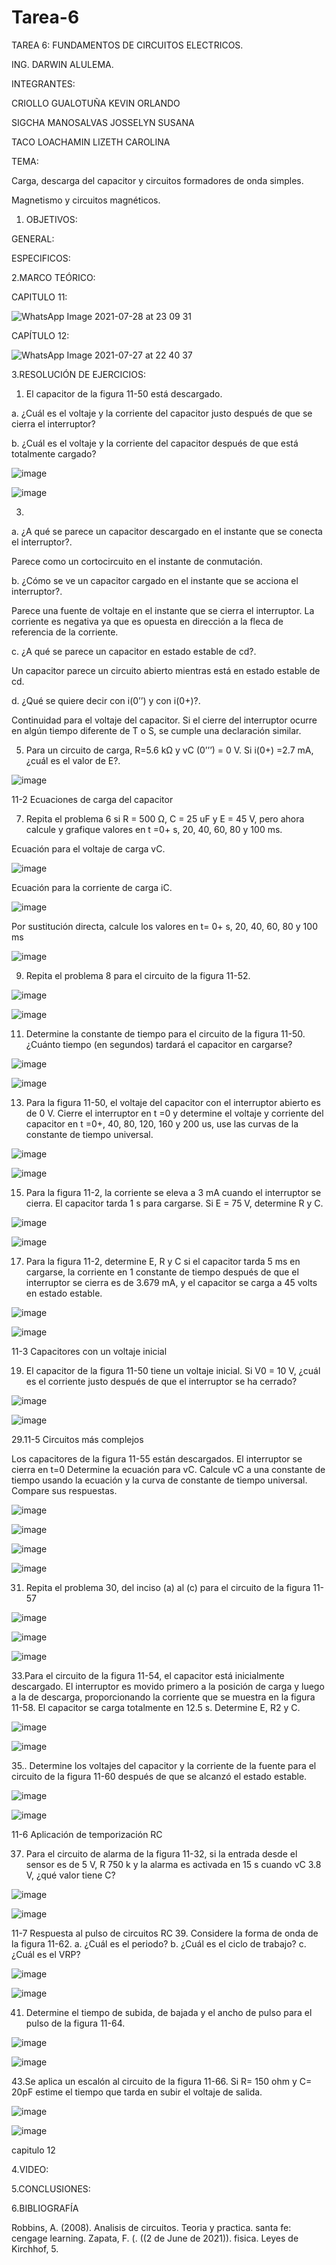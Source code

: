 # Tarea-6

TAREA 6: FUNDAMENTOS DE CIRCUITOS ELECTRICOS.

ING. DARWIN ALULEMA.

INTEGRANTES:

CRIOLLO GUALOTUÑA KEVIN ORLANDO

SIGCHA MANOSALVAS JOSSELYN SUSANA

TACO LOACHAMIN LIZETH CAROLINA

TEMA: 

  Carga, descarga del capacitor y circuitos formadores de onda simples.
  
  Magnetismo y circuitos magnéticos.

1. OBJETIVOS:


GENERAL:


ESPECIFICOS:



2.MARCO TEÓRICO:

CAPITULO 11:

![WhatsApp Image 2021-07-28 at 23 09 31](https://user-images.githubusercontent.com/85263529/127430564-d55b0b9c-e379-4bc1-bf15-749d54d137f1.jpeg)



CAPÍTULO 12:

![WhatsApp Image 2021-07-27 at 22 40 37](https://user-images.githubusercontent.com/85263529/127426815-a7e246a5-4f82-47bb-a8b9-c200898acb32.jpeg)


3.RESOLUCIÓN DE EJERCICIOS:

1. El capacitor de la figura 11-50 está descargado. 


a. ¿Cuál es el voltaje y la corriente del capacitor justo después de que se cierra el interruptor? 


b. ¿Cuál es el voltaje y la corriente del capacitor después de que está totalmente cargado? 

  ![image](https://user-images.githubusercontent.com/85263529/127433699-7217ce48-71f9-4de7-ae8a-4a61b8cf340f.png)

![image](https://user-images.githubusercontent.com/85263529/127433731-7136d5e5-c52a-4148-a32a-6f5fdc243140.png)


3. 
a. ¿A qué se parece un capacitor descargado en el instante que se conecta el interruptor?.

   Parece como un cortocircuito en el instante de conmutación.
   
b. ¿Cómo se ve un capacitor cargado en el instante que se acciona el interruptor?.

   Parece una fuente de voltaje en el instante que se cierra el interruptor. La corriente es negativa ya que es opuesta en dirección a la fleca de referencia de la corriente.

c. ¿A qué se parece un capacitor en estado estable de cd?.

   Un capacitor parece un circuito abierto mientras está en estado estable de cd.
   
d. ¿Qué se quiere decir con i(0’’) y con i(0+)?.

Continuidad para el voltaje del capacitor. Si el cierre del interruptor ocurre en algún tiempo diferente de T o S, se cumple una declaración similar.

5. Para un circuito de carga, R=5.6 kΩ y vC (0’’’) = 0 V. Si i(0+) =2.7 mA, ¿cuál es el valor de E?.

![image](https://user-images.githubusercontent.com/85263529/127433944-fe130c8f-5db8-4908-a1f2-3447ac77448d.png)


11-2 Ecuaciones de carga del capacitor

7. Repita el problema 6 si R = 500 Ω, C = 25 uF y E = 45 V, pero ahora calcule y grafique valores en t =0+ s, 20, 40, 60, 80 y 100 ms.


Ecuación para el voltaje de carga vC.

![image](https://user-images.githubusercontent.com/85263529/127434003-3a468040-7565-484a-bffd-86f95358132b.png)

Ecuación para la corriente de carga iC.

![image](https://user-images.githubusercontent.com/85263529/127434028-e593f23a-486f-42c5-bf80-468d87d3696e.png)


Por sustitución directa, calcule los valores en t= 0+ s, 20, 40, 60, 80 y 100 ms

![image](https://user-images.githubusercontent.com/85263529/127434051-5e5ed023-649c-4905-8001-a42ee52431ae.png)


9. Repita el problema 8 para el circuito de la figura 11-52.

![image](https://user-images.githubusercontent.com/85263529/127434077-5ded970a-6e74-4a28-a4ba-7cb1052b350c.png)


![image](https://user-images.githubusercontent.com/85263529/127434088-c0ea4acf-3b45-49a4-8cb8-1492e1fcce37.png)


11. Determine la constante de tiempo para el circuito de la figura 11-50. ¿Cuánto tiempo (en segundos) tardará el capacitor en cargarse?

![image](https://user-images.githubusercontent.com/85263529/127434113-94aff8d9-5706-41c3-91e3-19a57c0d21a5.png)


![image](https://user-images.githubusercontent.com/85263529/127434149-4e518fae-8cf5-478a-8e90-a8d04d3f9bfb.png)


13. Para la figura 11-50, el voltaje del capacitor con el interruptor abierto es de 0 V. Cierre el interruptor en t =0 y determine el voltaje y corriente del capacitor en t =0+, 40, 80, 120, 160 y 200 us, use las curvas de la constante de tiempo universal.

![image](https://user-images.githubusercontent.com/85263529/127434183-715c430c-53e6-4106-8948-4ae0ac9d95f9.png)


![image](https://user-images.githubusercontent.com/85263529/127434195-023724f0-c4a5-4484-899d-98acf3540f7e.png)


15. Para la figura 11-2, la corriente se eleva a 3 mA cuando el interruptor se cierra. El capacitor tarda 1 s para cargarse. Si E = 75 V, determine R y C.

![image](https://user-images.githubusercontent.com/85263529/127434220-d5c5e73a-e2c0-4534-abed-21a5ff05a04f.png)


![image](https://user-images.githubusercontent.com/85263529/127434386-d14ec397-754d-4262-8e10-ec09807051c4.png)


17. Para la figura 11-2, determine E, R y C si el capacitor tarda 5 ms en cargarse, la corriente en 1 constante de tiempo después de que el interruptor se cierra es de 3.679 mA, y el capacitor se carga a 45 volts en estado estable.

![image](https://user-images.githubusercontent.com/85263529/127434594-5d235a90-2a95-45fd-9695-d4eff7dfddb9.png)


![image](https://user-images.githubusercontent.com/85263529/127434619-0c2594ed-0bb2-4563-b9b8-48ecdc4a2957.png)


11-3 Capacitores con un voltaje inicial

 19. El capacitor de la figura 11-50 tiene un voltaje inicial. Si V0 = 10 V, ¿cuál es el corriente justo después de que el interruptor se ha cerrado?

![image](https://user-images.githubusercontent.com/85263529/127434747-573a033c-d944-451b-8d7c-af29a639b7db.png)

![image](https://user-images.githubusercontent.com/85263529/127434926-108b642f-a179-4983-a518-97d6bda56619.png)



29.11-5 Circuitos más complejos

Los capacitores de la figura 11-55 están descargados. El interruptor se cierra en t=0 Determine la ecuación para vC. Calcule vC a una constante de tiempo usando la ecuación y la curva de constante de tiempo universal. Compare sus respuestas.

![image](https://user-images.githubusercontent.com/85263529/127430878-f5d0a2b0-6235-4088-8350-c76be6128c43.png)

![image](https://user-images.githubusercontent.com/85263529/127430900-bbbcc3ce-f4ba-49ef-96ee-7fc8445efcfc.png)

![image](https://user-images.githubusercontent.com/85263529/127430930-b4a6a585-a501-40be-8e40-b7957efe9a30.png)

![image](https://user-images.githubusercontent.com/85263529/127431092-a5865397-91a8-4a89-abe1-0dc0cf654fbd.png)


31. Repita el problema 30, del inciso (a) al (c) para el circuito de la figura 11-57

![image](https://user-images.githubusercontent.com/85263529/127431451-a416268e-754f-4f03-996e-f6479310d4c1.png)


![image](https://user-images.githubusercontent.com/85263529/127431772-b6c6aa34-0797-4b1b-af12-368c51941d7a.png)

![image](https://user-images.githubusercontent.com/85263529/127431806-1d6d5b7e-90b4-4c56-9c57-d68bd40cf54c.png)


33.Para el circuito de la figura 11-54, el capacitor está inicialmente descargado.
El interruptor es movido primero a la posición de carga y luego a la de descarga, proporcionando
la corriente que se muestra en la figura 11-58. El capacitor se carga totalmente en 12.5 s. 
Determine E, R2 y C.

![image](https://user-images.githubusercontent.com/85263529/127432024-1be164ee-283e-4992-bef0-df9ef74bdf1a.png)


![image](https://user-images.githubusercontent.com/85263529/127432100-3726da46-d555-448b-b877-fe4ba2444df3.png)


35.. Determine los voltajes del capacitor y la corriente de la fuente para el circuito
de la figura 11-60 después de que se alcanzó el estado estable. 

![image](https://user-images.githubusercontent.com/85263529/127432199-955c8213-b6b3-470c-9892-d6003057b62f.png)

![image](https://user-images.githubusercontent.com/85263529/127432265-8b9f06b6-faa5-47f9-b3f4-907580c0381a.png)



11-6 Aplicación de temporización RC

37. Para el circuito de alarma de la figura 11-32, si la entrada desde el sensor es
de 5 V, R  750 k y la alarma es activada en 15 s cuando vC  3.8 V, ¿qué
valor tiene C?

![image](https://user-images.githubusercontent.com/85263529/127432510-576c2e8c-6f5f-45b5-b234-e5d915025bdb.png)

![image](https://user-images.githubusercontent.com/85263529/127432529-385f5c8d-d1ca-4ef2-8cc5-32bc04b788a2.png)

11-7 Respuesta al pulso de circuitos RC 39.
Considere la forma de onda de la figura 
11-62. 
a. ¿Cuál es el periodo? 
b. ¿Cuál es el ciclo de trabajo? 
c. ¿Cuál es el VRP?

![image](https://user-images.githubusercontent.com/85263529/127432792-491748f3-d580-42a6-a29f-166739ea05b1.png)


![image](https://user-images.githubusercontent.com/85263529/127432809-83d0ff15-624e-4288-b169-d0ab91dc2185.png)

41. Determine el tiempo de subida, de bajada y el ancho de pulso para el pulso de
la figura 11-64.

![image](https://user-images.githubusercontent.com/85263529/127433027-8323ba4f-f1cf-4f7a-b7b7-a13d44de9822.png)


![image](https://user-images.githubusercontent.com/85263529/127433052-e2bca870-1463-4b2b-b934-8eb9c311bbc4.png)


43.Se aplica un escalón al circuito de la figura 11-66. Si R= 150 ohm y C= 20pF estime el tiempo que tarda en
subir el voltaje de salida.

![image](https://user-images.githubusercontent.com/85263529/127433181-c59d4157-3591-4dee-ba27-fd104143dcc0.png)


![image](https://user-images.githubusercontent.com/85263529/127433208-fe19b47a-b034-4950-af7a-2979b8a9b0c2.png)

capitulo 12














4.VIDEO:

5.CONCLUSIONES:


6.BIBLIOGRAFÍA


Robbins, A. (2008). Analisis de circuitos. Teoria y practica. santa fe: cengage learning. Zapata, F. (. ((2 de June de 2021)). fisica. Leyes de Kirchhof, 5.
